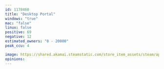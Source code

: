 ```yaml
---
id: 1178460
title: "Desktop Portal"
windows: "true"
mac: "false"
linux: false
positive: 69
negative: 12
estimated_owners: "0 - 20000"
peak_ccu: 4

image: https://shared.akamai.steamstatic.com/store_item_assets/steam/apps/1178460/header.jpg?t=1723269661
opinions:
---
```

